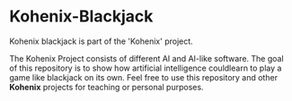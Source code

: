 # Kohenix-Blackjack
Kohenix blackjack is part of the 'Kohenix' project.


The Kohenix Project consists of different AI and AI-like software.
The goal of this repository is to show how artificial intelligence couldlearn to play a game like blackjack on its own.
Feel free to use this repository and other **Kohenix** projects for teaching or personal purposes.
